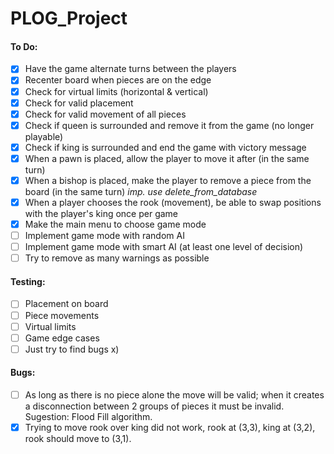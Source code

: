 # PLOG_Project

#### To Do:
 - [x] Have the game alternate turns between the players
 - [x] Recenter board when pieces are on the edge
 - [x] Check for virtual limits (horizontal & vertical)
 - [x] Check for valid placement
 - [X] Check for valid movement of all pieces
 - [x] Check if queen is surrounded and remove it from the game (no longer playable)
 - [x] Check if king is surrounded and end the game with victory message
 - [X] When a pawn is placed, allow the player to move it after (in the same turn)
 - [X] When a bishop is placed, make the player to remove a piece from the board (in the same turn) *imp. use delete_from_database*
 - [X] When a player chooses the rook (movement), be able to swap positions with the player's king once per game
 - [X] Make the main menu to choose game mode
 - [ ] Implement game mode with random AI
 - [ ] Implement game mode with smart AI (at least one level of decision)
 - [ ] Try to remove as many warnings as possible

#### Testing:
 - [ ] Placement on board
 - [ ] Piece movements
 - [ ] Virtual limits
 - [ ] Game edge cases
 - [ ] Just try to find bugs x)

#### Bugs:
 - [ ] As long as there is no piece alone the move will be valid; when it creates a disconnection between 2 groups of pieces it must be invalid.
    Sugestion: Flood Fill algorithm.
 - [X] Trying to move rook over king did not work, rook at (3,3), king at (3,2), rook should move to (3,1).
